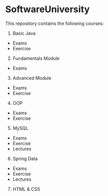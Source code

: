 # SoftwareUniversity
This repository contains the following courses:
1. Basic Java
  - Exams
  - Exercise
2. Fundamentals Module
  - Exams
3. Advanced Module
  - Exams
  - Exercise
4. OOP
  - Exams
  - Exercise
5. MySQL
  - Exams
  - Exercise
  - Lectures
6. Spring Data
  - Exams
  - Exercise
  - Lectures
7. HTML & CSS
